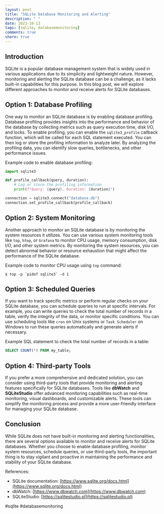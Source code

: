 ```yaml
---
layout: post
title: "SQLite Database Monitoring and Alerting"
description: " "
date: 2023-10-13
tags: [sqlite, databasemonitoring]
comments: true
share: true
---
```


## Introduction
SQLite is a popular database management system that is widely used in various applications due to its simplicity and lightweight nature. However, monitoring and alerting the SQLite database can be a challenge, as it lacks built-in capabilities for this purpose. In this blog post, we will explore different approaches to monitor and receive alerts for SQLite databases.

## Option 1: Database Profiling
One way to monitor an SQLite database is by enabling database profiling. Database profiling provides insights into the performance and behavior of the database by collecting metrics such as query execution time, disk I/O, and locks. To enable profiling, you can enable the `sqlite3_profile` callback function, which will be called for each SQL statement executed. You can then log or store the profiling information to analyze later. By analyzing the profiling data, you can identify slow queries, bottlenecks, and other performance issues.

Example code to enable database profiling:
```python
import sqlite3

def profile_callback(query, duration):
    # Log or store the profiling information
    print(f"Query: {query}, Duration: {duration}")

connection = sqlite3.connect("database.db")
connection.set_profile_callback(profile_callback)
```

## Option 2: System Monitoring
Another approach to monitor an SQLite database is by monitoring the system resources it utilizes. You can use various system monitoring tools like `top`, `htop`, or `Grafana` to monitor CPU usage, memory consumption, disk I/O, and other system metrics. By monitoring the system resources, you can detect abnormal behavior or resource exhaustion that might affect the performance of the SQLite database.

Example code to monitor CPU usage using `top` command:
```shell
$ top -p `pidof sqlite3` -d 1
```

## Option 3: Scheduled Queries
If you want to track specific metrics or perform regular checks on your SQLite database, you can schedule queries to run at specific intervals. For example, you can write queries to check the total number of records in a table, verify the integrity of the data, or monitor specific conditions. You can use scheduling tools like `cron` on Unix systems or `Task Scheduler` on Windows to run these queries automatically and generate alerts if necessary.

Example SQL statement to check the total number of records in a table:
```sql
SELECT COUNT(*) FROM my_table;
```

## Option 4: Third-party Tools
If you prefer a more comprehensive and dedicated solution, you can consider using third-party tools that provide monitoring and alerting features specifically for SQLite databases. Tools like **dbWatch** and **SQLiteStudio** offer advanced monitoring capabilities such as real-time monitoring, visual dashboards, and customizable alerts. These tools can simplify the monitoring process and provide a more user-friendly interface for managing your SQLite database.

## Conclusion
While SQLite does not have built-in monitoring and alerting functionalities, there are several options available to monitor and receive alerts for SQLite databases. Whether you choose to enable database profiling, monitor system resources, schedule queries, or use third-party tools, the important thing is to stay vigilant and proactive in maintaining the performance and stability of your SQLite database.

References:
- SQLite documentation: [https://www.sqlite.org/docs.html](https://www.sqlite.org/docs.html)
- dbWatch: [https://www.dbwatch.com](https://www.dbwatch.com)
- SQLiteStudio: [https://sqlitestudio.pl](https://sqlitestudio.pl)

#sqlite #databasemonitoring
